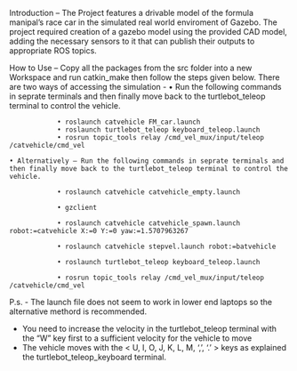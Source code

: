 Introduction – The Project features a drivable model of the formula manipal’s race car in the         simulated real world enviroment of Gazebo. The project required creation of a gazebo model using the provided CAD model, adding the necessary sensors to it that can publish their outputs to appropriate ROS topics.



How to Use – Copy all the packages from the src folder into a new Workspace and run catkin_make then follow the steps given below.
There are two ways of accessing the simulation -
    • Run the following commands in seprate terminals and then finally move back to the turtlebot_teleop terminal to control the vehicle.
        	
                • roslaunch catvehicle FM_car.launch 
                • roslaunch turtlebot_teleop keyboard_teleop.launch
                • rosrun topic_tools relay /cmd_vel_mux/input/teleop /catvehicle/cmd_vel
    
    • Alternatively – Run the following commands in seprate terminals and then finally move back to the turtlebot_teleop terminal to control the vehicle.
        	
                • roslaunch catvehicle catvehicle_empty.launch

                • gzclient

                • roslaunch catvehicle catvehicle_spawn.launch robot:=catvehicle X:=0 Y:=0 yaw:=1.5707963267

                • roslaunch catvehicle stepvel.launch robot:=batvehicle

                • roslaunch turtlebot_teleop keyboard_teleop.launch

                • rosrun topic_tools relay /cmd_vel_mux/input/teleop /catvehicle/cmd_vel		

P.s. - 	The launch file does not seem to work in lower end laptops so the alternative methord is  	recommended.
-	You need to increase the velocity in the turtlebot_teleop terminal with the “W” key first to a 	sufficient velocity for the vehicle to move
-	The vehicle moves with the < U, I, O, J, K, L, M, ‘,’, ‘.’ > keys as explained the 	turtlebot_teleop_keyboard terminal.
